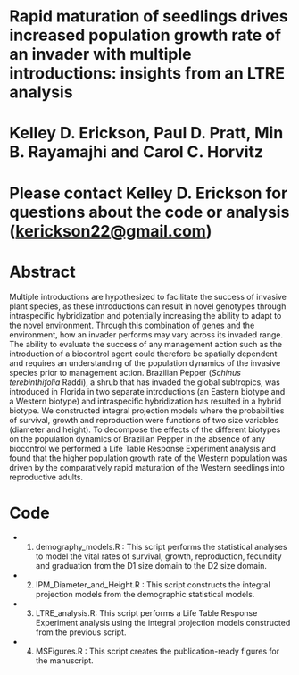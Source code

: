 # Rapid maturation of seedlings drives increased population growth rate of an invader with multiple introductions: insights from an LTRE analysis

# Kelley D. Erickson, Paul D. Pratt, Min B. Rayamajhi and Carol C. Horvitz

# Please contact Kelley D. Erickson for questions about the code or analysis (kerickson22@gmail.com)

# Abstract 

Multiple introductions are hypothesized to facilitate the success of invasive plant species, as these introductions can result in novel genotypes through intraspecific hybridization and potentially increasing the ability to adapt to the novel environment. Through this combination of genes and the environment, how an invader performs may vary across its invaded range. The ability to evaluate the success of any management action such as the introduction of a biocontrol agent could therefore be spatially dependent and requires an understanding of the population dynamics of the invasive species prior to management action. Brazilian Pepper (*Schinus terebinthifolia* Raddi), a shrub that has invaded the global subtropics, was introduced in Florida in two separate introductions (an Eastern biotype and a Western biotype) and intraspecific hybridization has resulted in a hybrid biotype. We constructed integral projection models where the probabilities of survival, growth and reproduction were functions of two size variables (diameter and height). To decompose the effects of the different biotypes on the population dynamics of Brazilian Pepper in the absence of any biocontrol we performed a Life Table Response Experiment analysis and found that the higher population growth rate of the Western population was driven by the comparatively rapid maturation of the Western seedlings into reproductive adults. 

# Code 
* 1. demography_models.R : This script performs the statistical analyses to model the vital rates of survival, growth, reproduction, fecundity and graduation from the D1 size domain to the D2 size domain. 
* 2.  IPM_Diameter_and_Height.R : This script constructs the integral projection models from the demographic statistical models. 
* 3. LTRE_analysis.R: This script performs a Life Table Response Experiment analysis using the integral projection models constructed from the previous script. 
* 4. MSFigures.R : This script creates the publication-ready figures for the manuscript. 
